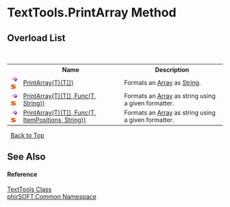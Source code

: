 # TextTools.PrintArray Method 
 


## Overload List
&nbsp;<table><tr><th></th><th>Name</th><th>Description</th></tr><tr><td>![Public method](media/pubmethod.gif "Public method")![Static member](media/static.gif "Static member")</td><td><a href="fbf090d3-a03a-c716-94a0-bba469f79c39">PrintArray(T)(T[])</a></td><td>
Formats an <a href="http://msdn2.microsoft.com/en-us/library/czz5hkty" target="_blank">Array</a> as <a href="http://msdn2.microsoft.com/en-us/library/s1wwdcbf" target="_blank">String</a>.</td></tr><tr><td>![Public method](media/pubmethod.gif "Public method")![Static member](media/static.gif "Static member")</td><td><a href="cecfa6fa-b042-d990-a1ca-4e596725fc16">PrintArray(T)(T[], Func(T, String))</a></td><td>
Formats an <a href="http://msdn2.microsoft.com/en-us/library/czz5hkty" target="_blank">Array</a> as string using a given formatter.</td></tr><tr><td>![Public method](media/pubmethod.gif "Public method")![Static member](media/static.gif "Static member")</td><td><a href="07395323-1b39-1a21-2525-4ae4558a488c">PrintArray(T)(T[], Func(T, ItemPositions, String))</a></td><td>
Formats an <a href="http://msdn2.microsoft.com/en-us/library/czz5hkty" target="_blank">Array</a> as string using a given formatter.</td></tr></table>&nbsp;
<a href="#texttools.printarray-method">Back to Top</a>

## See Also


#### Reference
<a href="2e395fd1-d992-5ecb-0f70-e13af06aba17">TextTools Class</a><br /><a href="e822f0a1-f524-76ce-c72d-9a62b8c4e673">phirSOFT.Common Namespace</a><br />